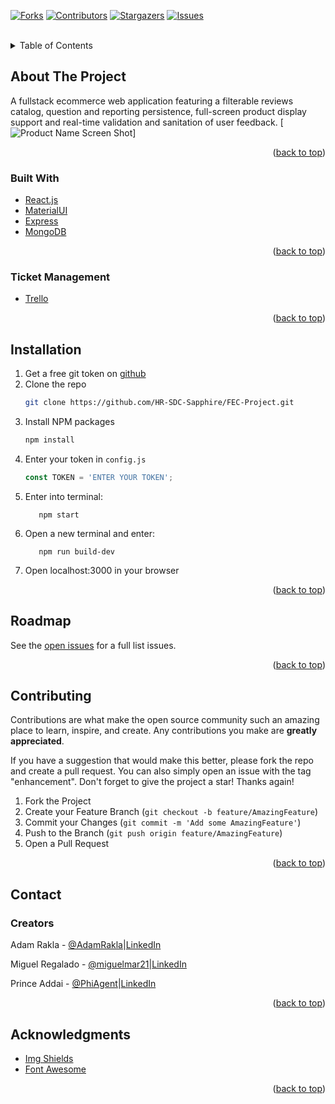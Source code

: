 <div id="top"></div>


[![Forks][forks-shield]][forks-url]
[![Contributors][contributors-shield]][contributors-url]
[![Stargazers][stars-shield]][stars-url]
[![Issues][issues-shield]][issues-url]


<!-- PROJECT LOGO -->
<br />

<!-- TABLE OF CONTENTS -->
<details>
  <summary>Table of Contents</summary>
  <ol>
    <li>
      <a href="#about-the-project">About The Project</a>
      <ul>
        <li><a href="#built-with">Built With</a></li>
        <li><a href="#Ticket Management">Ticket Management</a></li>
      </ul>
    </li>
    <li>
      <a href="#installation">Installation</a>
    </li>
    <li><a href="#roadmap">Roadmap</a></li>
    <li><a href="#contributing">Contributing</a></li>
    <li><a href="#contact">Contact</a></li>
    <li><a href="#acknowledgments">Acknowledgments</a></li>
  </ol>
</details>



<!-- ABOUT THE PROJECT -->
## About The Project
A fullstack ecommerce web application featuring a filterable reviews catalog, question and reporting persistence, full-screen product display support and real-time validation and sanitation of user feedback.
[![Product Name Screen Shot][product-screenshot]]


<p align="right">(<a href="#top">back to top</a>)</p>

### Built With

* [React.js](https://reactjs.org/)
* [MaterialUI](https://mui.com/)
* [Express](https://expressjs.com/)
* [MongoDB](https://www.mongodb.com/)

<p align="right">(<a href="#top">back to top</a>)</p>

### Ticket Management

* [Trello](https://trello.com/b/9xvopwvh/fec-project)

<p align="right">(<a href="#top">back to top</a>)</p>

<!-- INSTALLATION -->

## Installation

1. Get a free git token on [github](https://github.com/settings/tokens)
2. Clone the repo
   ```sh
   git clone https://github.com/HR-SDC-Sapphire/FEC-Project.git
   ```
3. Install NPM packages
   ```sh
   npm install
   ```
4. Enter your token in `config.js`
   ```js
   const TOKEN = 'ENTER YOUR TOKEN';
   ```
5. Enter into terminal: <br />
    ```
       npm start
    ```
6. Open a new terminal and enter:
    ```
       npm run build-dev
    ```
7. Open localhost:3000 in your browser <br />

<p align="right">(<a href="#top">back to top</a>)</p>


<!-- ROADMAP -->
## Roadmap

See the [open issues](https://github.com/Team-Spaghetti/FEC-Project/issues) for a full list issues.

<p align="right">(<a href="#top">back to top</a>)</p>



<!-- CONTRIBUTING -->
## Contributing

Contributions are what make the open source community such an amazing place to learn, inspire, and create. Any contributions you make are **greatly appreciated**.

If you have a suggestion that would make this better, please fork the repo and create a pull request. You can also simply open an issue with the tag "enhancement".
Don't forget to give the project a star! Thanks again!

1. Fork the Project
2. Create your Feature Branch (`git checkout -b feature/AmazingFeature`)
3. Commit your Changes (`git commit -m 'Add some AmazingFeature'`)
4. Push to the Branch (`git push origin feature/AmazingFeature`)
5. Open a Pull Request

<p align="right">(<a href="#top">back to top</a>)</p>




<!-- CONTACT -->
## Contact

### Creators

Adam Rakla - [@AdamRakla](https://github.com/AdamRakla)|[LinkedIn](https://www.linkedin.com/in/adam-rakla/)

Miguel Regalado - [@miguelmar21](https://github.com/miguelmar21)|[LinkedIn](https://www.linkedin.com/in/miguel-regalado/)

Prince Addai - [@PhiAgent](https://github.com/PhiAgent)|[LinkedIn](https://www.linkedin.com/in/prince-gyekye-addai/)

<p align="right">(<a href="#top">back to top</a>)</p>



<!-- ACKNOWLEDGMENTS -->
## Acknowledgments

* [Img Shields](https://shields.io)
* [Font Awesome](https://fontawesome.com)

<p align="right">(<a href="#top">back to top</a>)</p>



<!-- MARKDOWN LINKS & IMAGES -->
<!-- https://www.markdownguide.org/basic-syntax/#reference-style-links -->
[contributors-shield]: https://img.shields.io/github/contributors/Team-Spaghetti/FEC-Project
[contributors-url]: https://github.com/Team-Spaghetti/FEC-Project/graphs/contributors
[forks-shield]: https://img.shields.io/github/forks/Team-Spaghetti/FEC-Project?style=social
[forks-url]: https://github.com/Team-Spaghetti/FEC-Project/network/members
[stars-shield]: https://img.shields.io/github/stars/Team-Spaghetti/FEC-Project?style=social
[stars-url]: https://github.com/Team-Spaghetti/FEC-Project/stargazers
[issues-shield]: https://img.shields.io/github/issues/Team-Spaghetti/FEC-Project
[issues-url]: https://github.com/Team-Spaghetti/FEC-Project/issues
[product-screenshot]: out.gif
